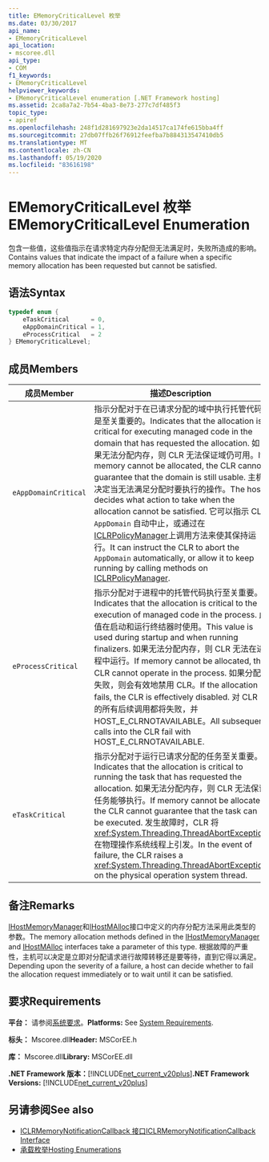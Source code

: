 ```yaml
---
title: EMemoryCriticalLevel 枚举
ms.date: 03/30/2017
api_name:
- EMemoryCriticalLevel
api_location:
- mscoree.dll
api_type:
- COM
f1_keywords:
- EMemoryCriticalLevel
helpviewer_keywords:
- EMemoryCriticalLevel enumeration [.NET Framework hosting]
ms.assetid: 2ca8a7a2-7b54-4ba3-8e73-277c7df485f3
topic_type:
- apiref
ms.openlocfilehash: 248f1d281697923e2da14517ca174fe615bba4ff
ms.sourcegitcommit: 27db07ffb26f76912feefba7b884313547410db5
ms.translationtype: MT
ms.contentlocale: zh-CN
ms.lasthandoff: 05/19/2020
ms.locfileid: "83616198"
---
```

# <a name="ememorycriticallevel-enumeration"></a><span data-ttu-id="da774-102">EMemoryCriticalLevel 枚举</span><span class="sxs-lookup"><span data-stu-id="da774-102">EMemoryCriticalLevel Enumeration</span></span>
<span data-ttu-id="da774-103">包含一些值，这些值指示在请求特定内存分配但无法满足时，失败所造成的影响。</span><span class="sxs-lookup"><span data-stu-id="da774-103">Contains values that indicate the impact of a failure when a specific memory allocation has been requested but cannot be satisfied.</span></span>  
  
## <a name="syntax"></a><span data-ttu-id="da774-104">语法</span><span class="sxs-lookup"><span data-stu-id="da774-104">Syntax</span></span>  
  
```cpp  
typedef enum {  
    eTaskCritical      = 0,  
    eAppDomainCritical = 1,  
    eProcessCritical   = 2  
} EMemoryCriticalLevel;  
```  
  
## <a name="members"></a><span data-ttu-id="da774-105">成员</span><span class="sxs-lookup"><span data-stu-id="da774-105">Members</span></span>  
  
|<span data-ttu-id="da774-106">成员</span><span class="sxs-lookup"><span data-stu-id="da774-106">Member</span></span>|<span data-ttu-id="da774-107">描述</span><span class="sxs-lookup"><span data-stu-id="da774-107">Description</span></span>|  
|------------|-----------------|  
|`eAppDomainCritical`|<span data-ttu-id="da774-108">指示分配对于在已请求分配的域中执行托管代码是至关重要的。</span><span class="sxs-lookup"><span data-stu-id="da774-108">Indicates that the allocation is critical for executing managed code in the domain that has requested the allocation.</span></span> <span data-ttu-id="da774-109">如果无法分配内存，则 CLR 无法保证域仍可用。</span><span class="sxs-lookup"><span data-stu-id="da774-109">If memory cannot be allocated, the CLR cannot guarantee that the domain is still usable.</span></span> <span data-ttu-id="da774-110">主机决定当无法满足分配时要执行的操作。</span><span class="sxs-lookup"><span data-stu-id="da774-110">The host decides what action to take when the allocation cannot be satisfied.</span></span> <span data-ttu-id="da774-111">它可以指示 CLR `AppDomain` 自动中止，或通过在[ICLRPolicyManager](iclrpolicymanager-interface.md)上调用方法来使其保持运行。</span><span class="sxs-lookup"><span data-stu-id="da774-111">It can instruct the CLR to abort the `AppDomain` automatically, or allow it to keep running by calling methods on [ICLRPolicyManager](iclrpolicymanager-interface.md).</span></span>|  
|`eProcessCritical`|<span data-ttu-id="da774-112">指示分配对于进程中的托管代码执行至关重要。</span><span class="sxs-lookup"><span data-stu-id="da774-112">Indicates that the allocation is critical to the execution of managed code in the process.</span></span> <span data-ttu-id="da774-113">此值在启动和运行终结器时使用。</span><span class="sxs-lookup"><span data-stu-id="da774-113">This value is used during startup and when running finalizers.</span></span> <span data-ttu-id="da774-114">如果无法分配内存，则 CLR 无法在进程中运行。</span><span class="sxs-lookup"><span data-stu-id="da774-114">If memory cannot be allocated, the CLR cannot operate in the process.</span></span> <span data-ttu-id="da774-115">如果分配失败，则会有效地禁用 CLR。</span><span class="sxs-lookup"><span data-stu-id="da774-115">If the allocation fails, the CLR is effectively disabled.</span></span> <span data-ttu-id="da774-116">对 CLR 的所有后续调用都将失败，并 HOST_E_CLRNOTAVAILABLE。</span><span class="sxs-lookup"><span data-stu-id="da774-116">All subsequent calls into the CLR fail with HOST_E_CLRNOTAVAILABLE.</span></span>|  
|`eTaskCritical`|<span data-ttu-id="da774-117">指示分配对于运行已请求分配的任务至关重要。</span><span class="sxs-lookup"><span data-stu-id="da774-117">Indicates that the allocation is critical to running the task that has requested the allocation.</span></span> <span data-ttu-id="da774-118">如果无法分配内存，则 CLR 无法保证任务能够执行。</span><span class="sxs-lookup"><span data-stu-id="da774-118">If memory cannot be allocated, the CLR cannot guarantee that the task can be executed.</span></span> <span data-ttu-id="da774-119">发生故障时，CLR 将 <xref:System.Threading.ThreadAbortException> 在物理操作系统线程上引发。</span><span class="sxs-lookup"><span data-stu-id="da774-119">In the event of failure, the CLR raises a <xref:System.Threading.ThreadAbortException> on the physical operation system thread.</span></span>|  
  
## <a name="remarks"></a><span data-ttu-id="da774-120">备注</span><span class="sxs-lookup"><span data-stu-id="da774-120">Remarks</span></span>  
 <span data-ttu-id="da774-121">[IHostMemoryManager](../../../../docs/framework/unmanaged-api/hosting/ihostmemorymanager-interface.md)和[IHostMAlloc](ihostmalloc-interface.md)接口中定义的内存分配方法采用此类型的参数。</span><span class="sxs-lookup"><span data-stu-id="da774-121">The memory allocation methods defined in the [IHostMemoryManager](../../../../docs/framework/unmanaged-api/hosting/ihostmemorymanager-interface.md) and [IHostMAlloc](ihostmalloc-interface.md) interfaces take a parameter of this type.</span></span> <span data-ttu-id="da774-122">根据故障的严重性，主机可以决定是立即对分配请求进行故障转移还是要等待，直到它得以满足。</span><span class="sxs-lookup"><span data-stu-id="da774-122">Depending upon the severity of a failure, a host can decide whether to fail the allocation request immediately or to wait until it can be satisfied.</span></span>  
  
## <a name="requirements"></a><span data-ttu-id="da774-123">要求</span><span class="sxs-lookup"><span data-stu-id="da774-123">Requirements</span></span>  
 <span data-ttu-id="da774-124">**平台：** 请参阅[系统要求](../../get-started/system-requirements.md)。</span><span class="sxs-lookup"><span data-stu-id="da774-124">**Platforms:** See [System Requirements](../../get-started/system-requirements.md).</span></span>  
  
 <span data-ttu-id="da774-125">**标头：** Mscoree.dll</span><span class="sxs-lookup"><span data-stu-id="da774-125">**Header:** MSCorEE.h</span></span>  
  
 <span data-ttu-id="da774-126">**库：** Mscoree.dll</span><span class="sxs-lookup"><span data-stu-id="da774-126">**Library:** MSCorEE.dll</span></span>  
  
 <span data-ttu-id="da774-127">**.NET Framework 版本：**[!INCLUDE[net_current_v20plus](../../../../includes/net-current-v20plus-md.md)]</span><span class="sxs-lookup"><span data-stu-id="da774-127">**.NET Framework Versions:** [!INCLUDE[net_current_v20plus](../../../../includes/net-current-v20plus-md.md)]</span></span>  
  
## <a name="see-also"></a><span data-ttu-id="da774-128">另请参阅</span><span class="sxs-lookup"><span data-stu-id="da774-128">See also</span></span>

- [<span data-ttu-id="da774-129">ICLRMemoryNotificationCallback 接口</span><span class="sxs-lookup"><span data-stu-id="da774-129">ICLRMemoryNotificationCallback Interface</span></span>](iclrmemorynotificationcallback-interface.md)
- [<span data-ttu-id="da774-130">承载枚举</span><span class="sxs-lookup"><span data-stu-id="da774-130">Hosting Enumerations</span></span>](hosting-enumerations.md)
